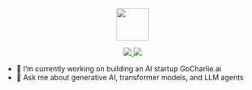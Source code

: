 <p align="center">
    <img src="https://gocharlie.ai/wp-content/uploads/2023/01/logo-black-02-768x148.png"
        height="64">
</p>
<p align="center">
  <a href="https://x.com/kostashatalis">
    <img src="https://img.shields.io/badge/X-%23000000.svg?logo=X&logoColor=white" />
  </a>
  <a href="[https://www.site.com](https://www.linkedin.com/in/kostashatalis/)">
    <img src="https://custom-icon-badges.demolab.com/badge/LinkedIn-0A66C2?logo=linkedin-white&logoColor=fff" />
  </a>
</p>

- 🔭 I’m currently working on building an AI startup GoCharlie.ai
- 💬 Ask me about generative AI, transformer models, and LLM agents
<!--
**hatalis/hatalis** is a ✨ _special_ ✨ repository because its `README.md` (this file) appears on your GitHub profile.

Here are some ideas to get you started:

- 🔭 I’m currently working on ...
- 🌱 I’m currently learning ...
- 👯 I’m looking to collaborate on ...
- 🤔 I’m looking for help with ...
- 💬 Ask me about ...
- 📫 How to reach me: ...
- 😄 Pronouns: ...
- ⚡ Fun fact: ...
-->

